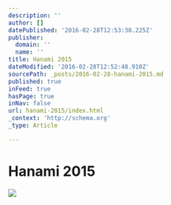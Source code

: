 ```yaml
---
description: ''
author: []
datePublished: '2016-02-28T12:53:38.225Z'
publisher:
  domain: ''
  name: ''
title: Hanami 2015
dateModified: '2016-02-28T12:52:48.910Z'
sourcePath: _posts/2016-02-28-hanami-2015.md
published: true
inFeed: true
hasPage: true
inNav: false
url: hanami-2015/index.html
_context: 'http://schema.org'
_type: Article

---
```

# Hanami 2015
![](https://the-grid-user-content.s3-us-west-2.amazonaws.com/09b251d7-bc9e-4703-b305-5a6ddda4e0dc.png)